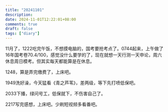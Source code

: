 ```yaml
---
title: "20241101"
description: 
date: 2024-11-01T12:22:01+08:00
comments: true
draft: false
tags: ["diary"]
---
```

11月了，1222吃完午饭，不想摸电脑的，国考要抢考点了。0744起来，上午做了16年国考卷70.4/100，感觉没什么要学的了，现在就想一天行测一天申论，周六休息周日模考。但其实每天都能算是在休息。

1248，算是弄完缴费了，上床吧。

1949洗好澡，今天猛看《青之芦苇》，差两级，等下先打喷低保吧。

2033下播，绿问号工，低保就下，不伤害自己了。

2217写完感想，上床吧。少刷短视频多看番吧。

